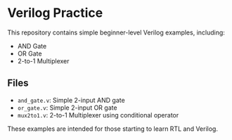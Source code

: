 # Verilog Practice

This repository contains simple beginner-level Verilog examples, including:

- AND Gate
- OR Gate
- 2-to-1 Multiplexer

## Files

- `and_gate.v`: Simple 2-input AND gate
- `or_gate.v`: Simple 2-input OR gate
- `mux2to1.v`: 2-to-1 Multiplexer using conditional operator

These examples are intended for those starting to learn RTL and Verilog.
